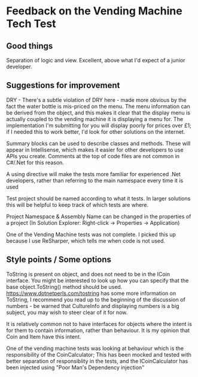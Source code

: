 # Feedback on the Vending Machine Tech Test

## Good things
Separation of logic and view. Excellent, above what I'd expect of a junior developer.

## Suggestions for improvement
DRY - There's a subtle violation of DRY here - made more obvious by the fact the water bottle is mis-priced on the menu. The menu information can be derived from the object, and this makes it clear that the display menu is actually coupled to the vending machine it is displaying a menu for. The implementation I'm submitting for you will display poorly for prices over £1; if I needed this to work better, I'd look for other solutions on the internet.

Summary blocks can be used to describe classes and methods. These will appear in Intellisense, which makes it easier for other developers to use APIs you create. Comments at the top of code files are not common in C#/.Net for this reason.

A using directive will make the tests more familiar for experienced .Net developers, rather than referring to the main namespace every time it is used

Test project should be named according to what it tests. In larger solutions this will be helpful to keep track of which tests are where.

Project Namespace & Assembly Name can be changed in the properties of a project (In Solution Explorer: Right-click -> Properties -> Application)

One of the Vending Machine tests was not complete. I picked this up because I use ReSharper, which tells me when code is not used.

## Style points / Some options
ToString is present on object, and does not need to be in the ICoin interface. You might be interested to look up how you can specify that the base object.ToString() method should be used. https://www.dotnetperls.com/tostring has some more information on ToString, I recommend you read up to the beginning of the discussion of numbers - be warned that CultureInfo and displaying numbers is a big subject, you may wish to steer clear of it for now.

It is relatively common not to have interfaces for objects where the intent is for them to contain information, rather than behaviour. It is my opinion that Coin and Item have this intent.

One of the vending machine tests was looking at behaviour which is the responsibility of the CoinCalculator; This has been mocked and tested with better separation of responsiblity in the tests, and the ICoinCalculator has been injected using "Poor Man's Dependency injection"